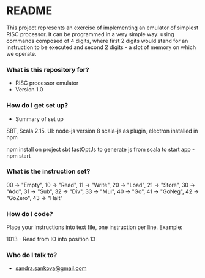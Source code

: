 # README #

This project represents an exercise of implementing an emulator of simplest RISC processor. It can be programmed in a very simple way: using commands composed of 4 digits, where first 2 digits would stand for an instruction to be executed and second 2 digits - a slot of memory on which we operate.

### What is this repository for? ###

* RISC processor emulator
* Version 1.0

### How do I get set up? ###

* Summary of set up

SBT, Scala 2.15. 
UI: node-js version 8
 scala-js as plugin, electron installed in npm
 
 npm install on project
 sbt fastOptJs to generate js from scala
 to start app - npm start

### What is the instruction set? ###
  00 -> "Empty",
  10 -> "Read",
  11 -> "Write",
  20 -> "Load",
  21 -> "Store",
  30 -> "Add",
  31 -> "Sub",
  32 -> "Div",
  33 -> "Mul",
  40 -> "Go",
  41 -> "GoNeg",
  42 -> "GoZero",
  43 -> "Halt"

### How do I code? ###
Place your instructions into text file, one instruction per line.
Example:

1013 - Read from IO into position 13

### Who do I talk to? ###

* sandra.sankova@gmail.com